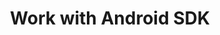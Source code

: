---
layout: full.html
algolia: true
title: Work with Android SDK
description: Work with Android SDK
order: 4400
---
